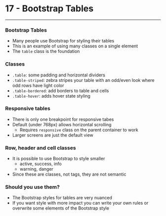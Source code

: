 # 17 - Bootstrap Tables

---

### Bootstrap Tables
- Many people use Bootstrap for styling their tables
- This is an example of using many classes on a single element
- The `table` class is the foundation

### Classes
- `.table`: some padding and horizontal dividers
- `.table-striped`: zebra stripes your table with an odd/even look where odd rows have light color
- `.table-bordered`: add borders to table and cells
- `.table-hover`: adds hover state styling

### Responsive tables
- There is only one breakpoint for responsive tabes
- Default (under 768px) allows horizontal scrolling
    - Requires `responsive` class on the parent container to work
- Larger screens are just the default view

### Row, header and cell classes
- It is possible to use Bootstrap to style smaller 
    - active, success, info
    - warning, danger
- Since these are classes, not tags, they are not semantic

### Should you use them?
- The Bootstrap styles for tables are very nuanced
- If you want style with more impact you can write your own rules or overwrite some elements of the Bootstrap style